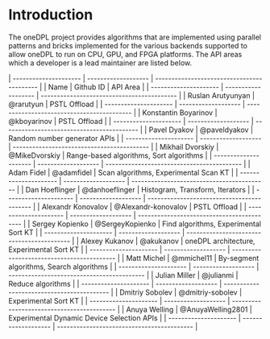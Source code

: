 # Introduction

The oneDPL project provides algorithms that are implemented using parallel patterns and bricks implemented
for the various backends supported to allow oneDPL to run on CPU, GPU, and FPGA platforms. The API areas
which a developer is a lead maintainer are listed below.


| --------------------- | ------------------- | ------------------------------------------ |
| Name                  | Github ID           | API Area                                   |
| --------------------- | ------------------- | ------------------------------------------ |
| Ruslan Arutyunyan     | @rarutyun           | PSTL Offload                               |
| --------------------- | ------------------- | ------------------------------------------ |
| Konstantin Boyarinov  | @kboyarinov         | PSTL Offload                               |
| --------------------- | ------------------- | ------------------------------------------ |
| Pavel Dyakov          | @paveldyakov        | Random number generator APIs               |
| --------------------- | ------------------- | ------------------------------------------ |
| Mikhail Dvorskiy      | @MikeDvorskiy       | Range-based algorithms, Sort algorithms    |
| --------------------- | ------------------- | ------------------------------------------ |
| Adam Fidel            | @adamfidel          | Scan algorithms, Experimental Scan KT      |
| --------------------- | ------------------- | ------------------------------------------ |
| Dan Hoeflinger        | @danhoeflinger      | Histogram, Transform, Iterators            |
| --------------------- | ------------------- | ------------------------------------------ |
| Alexandr Konovalov    | @Alexandr-konovalov | PSTL Offload                               |
| --------------------- | ------------------- | ------------------------------------------ |
| Sergey Kopienko       | @SergeyKopienko     | Find algorithms, Experimental Sort KT      |
| --------------------- | ------------------- | ------------------------------------------ |
| Alexey Kukanov        | @akukanov           | oneDPL architecture, Experimental Sort KT  |
| --------------------- | ------------------- | ------------------------------------------ |
| Matt Michel           | @mmichel11          | By-segment algorithms, Search algorithms   |
| --------------------- | ------------------- | ------------------------------------------ |
| Julian Miller         | @julianmi           | Reduce algorithms                          |
| --------------------- | ------------------- | ------------------------------------------ |
| Dmitriy Sobolev       | @dmitriy-sobolev    | Experimental Sort KT                       |
| --------------------- | ------------------- | ------------------------------------------ |
| Anuya Welling         | @AnuyaWelling2801   | Experimental Dynamic Device Selection APIs | 
| --------------------- | ------------------- | ------------------------------------------ |

